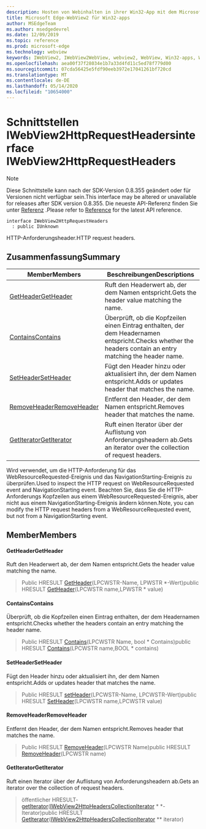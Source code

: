```yaml
---
description: Hosten von Webinhalten in ihrer Win32-App mit dem Microsoft Edge WebView2-Steuerelement
title: Microsoft Edge-WebView2 für Win32-apps
author: MSEdgeTeam
ms.author: msedgedevrel
ms.date: 12/09/2019
ms.topic: reference
ms.prod: microsoft-edge
ms.technology: webview
keywords: IWebView2, IWebView2WebView, webview2, WebView, Win32-apps, Win32, Edge
ms.openlocfilehash: aea00f37f28034e1b7a33d4fd11c5ed78f779d00
ms.sourcegitcommit: 07cda56425e5fdf90eeb3972e17041261bf720cd
ms.translationtype: MT
ms.contentlocale: de-DE
ms.lasthandoff: 05/14/2020
ms.locfileid: "10654000"
---
```

# <span data-ttu-id="5b0bf-104">Schnittstellen IWebView2HttpRequestHeaders</span><span class="sxs-lookup"><span data-stu-id="5b0bf-104">interface IWebView2HttpRequestHeaders</span></span> 

> [!NOTE]
> <span data-ttu-id="5b0bf-105">Diese Schnittstelle kann nach der SDK-Version 0.8.355 geändert oder für Versionen nicht verfügbar sein.</span><span class="sxs-lookup"><span data-stu-id="5b0bf-105">This interface may be altered or unavailable for releases after SDK version 0.8.355.</span></span> <span data-ttu-id="5b0bf-106">Die neueste API-Referenz finden Sie unter [Referenz](../../../webview2-api-reference.md) .</span><span class="sxs-lookup"><span data-stu-id="5b0bf-106">Please refer to [Reference](../../../webview2-api-reference.md) for the latest API reference.</span></span>

```
interface IWebView2HttpRequestHeaders
  : public IUnknown
```

<span data-ttu-id="5b0bf-107">HTTP-Anforderungsheader.</span><span class="sxs-lookup"><span data-stu-id="5b0bf-107">HTTP request headers.</span></span>

## <span data-ttu-id="5b0bf-108">Zusammenfassung</span><span class="sxs-lookup"><span data-stu-id="5b0bf-108">Summary</span></span>

 <span data-ttu-id="5b0bf-109">Member</span><span class="sxs-lookup"><span data-stu-id="5b0bf-109">Members</span></span>                        | <span data-ttu-id="5b0bf-110">Beschreibungen</span><span class="sxs-lookup"><span data-stu-id="5b0bf-110">Descriptions</span></span>
--------------------------------|---------------------------------------------
[<span data-ttu-id="5b0bf-111">GetHeader</span><span class="sxs-lookup"><span data-stu-id="5b0bf-111">GetHeader</span></span>](#getheader) | <span data-ttu-id="5b0bf-112">Ruft den Headerwert ab, der dem Namen entspricht.</span><span class="sxs-lookup"><span data-stu-id="5b0bf-112">Gets the header value matching the name.</span></span>
[<span data-ttu-id="5b0bf-113">Contains</span><span class="sxs-lookup"><span data-stu-id="5b0bf-113">Contains</span></span>](#contains) | <span data-ttu-id="5b0bf-114">Überprüft, ob die Kopfzeilen einen Eintrag enthalten, der dem Headernamen entspricht.</span><span class="sxs-lookup"><span data-stu-id="5b0bf-114">Checks whether the headers contain an entry matching the header name.</span></span>
[<span data-ttu-id="5b0bf-115">SetHeader</span><span class="sxs-lookup"><span data-stu-id="5b0bf-115">SetHeader</span></span>](#setheader) | <span data-ttu-id="5b0bf-116">Fügt den Header hinzu oder aktualisiert ihn, der dem Namen entspricht.</span><span class="sxs-lookup"><span data-stu-id="5b0bf-116">Adds or updates header that matches the name.</span></span>
[<span data-ttu-id="5b0bf-117">RemoveHeader</span><span class="sxs-lookup"><span data-stu-id="5b0bf-117">RemoveHeader</span></span>](#removeheader) | <span data-ttu-id="5b0bf-118">Entfernt den Header, der dem Namen entspricht.</span><span class="sxs-lookup"><span data-stu-id="5b0bf-118">Removes header that matches the name.</span></span>
[<span data-ttu-id="5b0bf-119">GetIterator</span><span class="sxs-lookup"><span data-stu-id="5b0bf-119">GetIterator</span></span>](#getiterator) | <span data-ttu-id="5b0bf-120">Ruft einen Iterator über der Auflistung von Anforderungsheadern ab.</span><span class="sxs-lookup"><span data-stu-id="5b0bf-120">Gets an iterator over the collection of request headers.</span></span>

<span data-ttu-id="5b0bf-121">Wird verwendet, um die HTTP-Anforderung für das WebResourceRequested-Ereignis und das NavigationStarting-Ereignis zu überprüfen.</span><span class="sxs-lookup"><span data-stu-id="5b0bf-121">Used to inspect the HTTP request on WebResourceRequested event and NavigationStarting event.</span></span> <span data-ttu-id="5b0bf-122">Beachten Sie, dass Sie die HTTP-Anforderungs Kopfzeilen aus einem WebResourceRequested-Ereignis, aber nicht aus einem NavigationStarting-Ereignis ändern können.</span><span class="sxs-lookup"><span data-stu-id="5b0bf-122">Note, you can modify the HTTP request headers from a WebResourceRequested event, but not from a NavigationStarting event.</span></span>

## <span data-ttu-id="5b0bf-123">Member</span><span class="sxs-lookup"><span data-stu-id="5b0bf-123">Members</span></span>

#### <span data-ttu-id="5b0bf-124">GetHeader</span><span class="sxs-lookup"><span data-stu-id="5b0bf-124">GetHeader</span></span> 

<span data-ttu-id="5b0bf-125">Ruft den Headerwert ab, der dem Namen entspricht.</span><span class="sxs-lookup"><span data-stu-id="5b0bf-125">Gets the header value matching the name.</span></span>

> <span data-ttu-id="5b0bf-126">Public HRESULT [GetHeader](#getheader)(LPCWSTR-Name, LPWSTR \*-Wert)</span><span class="sxs-lookup"><span data-stu-id="5b0bf-126">public HRESULT [GetHeader](#getheader)(LPCWSTR name,LPWSTR \* value)</span></span>

#### <span data-ttu-id="5b0bf-127">Contains</span><span class="sxs-lookup"><span data-stu-id="5b0bf-127">Contains</span></span> 

<span data-ttu-id="5b0bf-128">Überprüft, ob die Kopfzeilen einen Eintrag enthalten, der dem Headernamen entspricht.</span><span class="sxs-lookup"><span data-stu-id="5b0bf-128">Checks whether the headers contain an entry matching the header name.</span></span>

> <span data-ttu-id="5b0bf-129">Public HRESULT [Contains](#contains)(LPCWSTR Name, bool \* Contains)</span><span class="sxs-lookup"><span data-stu-id="5b0bf-129">public HRESULT [Contains](#contains)(LPCWSTR name,BOOL \* contains)</span></span>

#### <span data-ttu-id="5b0bf-130">SetHeader</span><span class="sxs-lookup"><span data-stu-id="5b0bf-130">SetHeader</span></span> 

<span data-ttu-id="5b0bf-131">Fügt den Header hinzu oder aktualisiert ihn, der dem Namen entspricht.</span><span class="sxs-lookup"><span data-stu-id="5b0bf-131">Adds or updates header that matches the name.</span></span>

> <span data-ttu-id="5b0bf-132">Public HRESULT [setHeader](#setheader)(LPCWSTR-Name, LPCWSTR-Wert)</span><span class="sxs-lookup"><span data-stu-id="5b0bf-132">public HRESULT [SetHeader](#setheader)(LPCWSTR name,LPCWSTR value)</span></span>

#### <span data-ttu-id="5b0bf-133">RemoveHeader</span><span class="sxs-lookup"><span data-stu-id="5b0bf-133">RemoveHeader</span></span> 

<span data-ttu-id="5b0bf-134">Entfernt den Header, der dem Namen entspricht.</span><span class="sxs-lookup"><span data-stu-id="5b0bf-134">Removes header that matches the name.</span></span>

> <span data-ttu-id="5b0bf-135">Public HRESULT [RemoveHeader](#removeheader)(LPCWSTR Name)</span><span class="sxs-lookup"><span data-stu-id="5b0bf-135">public HRESULT [RemoveHeader](#removeheader)(LPCWSTR name)</span></span>

#### <span data-ttu-id="5b0bf-136">GetIterator</span><span class="sxs-lookup"><span data-stu-id="5b0bf-136">GetIterator</span></span> 

<span data-ttu-id="5b0bf-137">Ruft einen Iterator über der Auflistung von Anforderungsheadern ab.</span><span class="sxs-lookup"><span data-stu-id="5b0bf-137">Gets an iterator over the collection of request headers.</span></span>

> <span data-ttu-id="5b0bf-138">öffentlicher HRESULT- [getIterator](#getiterator)([IWebView2HttpHeadersCollectionIterator](IWebView2HttpHeadersCollectionIterator.md) \* \*-Iterator)</span><span class="sxs-lookup"><span data-stu-id="5b0bf-138">public HRESULT [GetIterator](#getiterator)([IWebView2HttpHeadersCollectionIterator](IWebView2HttpHeadersCollectionIterator.md) \*\* iterator)</span></span>

